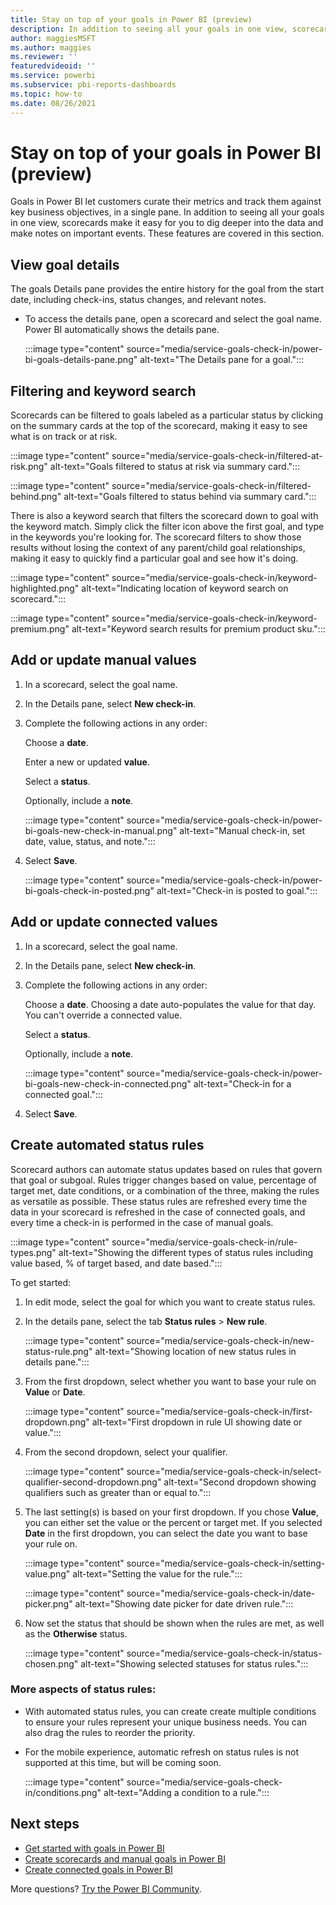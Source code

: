```yaml
---
title: Stay on top of your goals in Power BI (preview)
description: In addition to seeing all your goals in one view, scorecards make it easy for you to dig deeper into the data and make notes on important events.
author: maggiesMSFT
ms.author: maggies
ms.reviewer: ''
featuredvideoid: ''
ms.service: powerbi
ms.subservice: pbi-reports-dashboards
ms.topic: how-to
ms.date: 08/26/2021
---
```

# Stay on top of your goals in Power BI (preview)

Goals in Power BI let customers curate their metrics and track them against key business objectives, in a single pane. In addition to seeing all your goals in one view, scorecards make it easy for you to dig deeper into the data and make notes on important events. These features are covered in this section. 

## View goal details 

The goals Details pane provides the entire history for the goal from the start date, including check-ins, status changes, and relevant notes. 

- To access the details pane, open a scorecard and select the goal name. Power BI automatically shows the details pane.

    :::image type="content" source="media/service-goals-check-in/power-bi-goals-details-pane.png" alt-text="The Details pane for a goal.":::
    
    
## Filtering and keyword search 

Scorecards can be filtered to goals labeled as a particular status by clicking on the summary cards at the top of the scorecard, making it easy to see what is on track or at risk. 

   :::image type="content" source="media/service-goals-check-in/filtered-at-risk.png" alt-text="Goals filtered to status at risk via summary card.":::
    
   :::image type="content" source="media/service-goals-check-in/filtered-behind.png" alt-text="Goals filtered to status behind via summary card.":::

There is also a keyword search that filters the scorecard down to goal with the keyword match.  Simply click the filter icon above the first goal, and type in the keywords you're looking for.  The scorecard filters to show those results without losing the context of any parent/child goal relationships, making it easy to quickly find a particular goal and see how it's doing.

   :::image type="content" source="media/service-goals-check-in/keyword-highlighted.png" alt-text="Indicating location of keyword search on scorecard.":::
    
   :::image type="content" source="media/service-goals-check-in/keyword-premium.png" alt-text="Keyword search results for premium product sku.":::

## Add or update manual values

1. In a scorecard, select the goal name.
1. In the Details pane, select **New check-in**. 
1. Complete the following actions in any order: 

    Choose a **date**.

    Enter a new or updated **value**.

    Select a **status**.
 
   Optionally, include a **note**. 

    :::image type="content" source="media/service-goals-check-in/power-bi-goals-new-check-in-manual.png" alt-text="Manual check-in, set date, value, status, and note.":::

1. Select **Save**. 

    :::image type="content" source="media/service-goals-check-in/power-bi-goals-check-in-posted.png" alt-text="Check-in is posted to goal.":::

## Add or update connected values 

1. In a scorecard, select the goal name.
1. In the Details pane, select **New check-in**. 
1. Complete the following actions in any order: 

    Choose a **date**. Choosing a date auto-populates the value for that day. You can't override a connected value. 

    Select a **status**.

    Optionally, include a **note**. 

    :::image type="content" source="media/service-goals-check-in/power-bi-goals-new-check-in-connected.png" alt-text="Check-in for a connected goal.":::

1. Select **Save**. 

## Create automated status rules 

Scorecard authors can automate status updates based on rules that govern that goal or subgoal. Rules trigger changes based on value, percentage of target met, date conditions, or a combination of the three, making the rules as versatile as possible.  These status rules are refreshed every time the data in your scorecard is refreshed in the case of connected goals, and every time a check-in is performed in the case of manual goals.

   :::image type="content" source="media/service-goals-check-in/rule-types.png" alt-text="Showing the different types of status rules including value based, % of target based, and date based.":::


To get started:

1. In edit mode, select the goal for which you want to create status rules.
1. In the details pane, select the tab **Status rules** > **New rule**.

    :::image type="content" source="media/service-goals-check-in/new-status-rule.png" alt-text="Showing location of new status rules in details pane.":::

1. From the first dropdown, select whether you want to base your rule on **Value** or **Date**.

    :::image type="content" source="media/service-goals-check-in/first-dropdown.png" alt-text="First dropdown in rule UI showing date or value.":::

1. From the second dropdown, select your qualifier.

    :::image type="content" source="media/service-goals-check-in/select-qualifier-second-dropdown.png" alt-text="Second dropdown showing qualifiers such as greater than or equal to.":::

1. The last setting(s) is based on your first dropdown.  If you chose **Value**, you can either set the value or the percent or target met.  If you selected **Date** in the first dropdown, you can select the date you want to base your rule on.

    :::image type="content" source="media/service-goals-check-in/setting-value.png" alt-text="Setting the value for the rule.":::
    
    :::image type="content" source="media/service-goals-check-in/date-picker.png" alt-text="Showing date picker for date driven rule.":::

1. Now set the status that should be shown when the rules are met, as well as the **Otherwise** status. 

    :::image type="content" source="media/service-goals-check-in/status-chosen.png" alt-text="Showing selected statuses for status rules.":::


### More aspects of status rules:
- With automated status rules, you can create create multiple conditions to ensure your rules represent your unique business needs. You can also drag the rules to reorder the priority.  
- For the mobile experience, automatic refresh on status rules is not supported at this time, but will be coming soon. 

    :::image type="content" source="media/service-goals-check-in/conditions.png" alt-text="Adding a condition to a rule.":::


## Next steps

- [Get started with goals in Power BI](service-goals-introduction.md)
- [Create scorecards and manual goals in Power BI](service-goals-create.md)
- [Create connected goals in Power BI](service-goals-create-connected.md)

More questions? [Try the Power BI Community](https://community.powerbi.com/).
